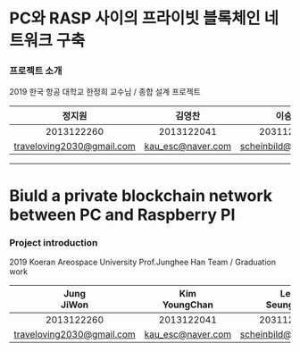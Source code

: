 
# PC와 RASP 사이의 프라이빗 블록체인 네트워크 구축

### 프로젝트 소개

2019 한국 항공 대학교 한정희 교수님 / 종합 설계 프로젝트</b><br>
  
| 정지원 | 김영찬 | 이승준 | 안종화 |
|:---:|:---:|:---:|:----:|
| 2013122260 |2013122041 | 2031122201 | 2013122 |
| traveloving2030@gmail.com |kau_esc@naver.com | scheinbild@naver.com | |



---

# Biuld a private blockchain network between PC and Raspberry PI</b><br>

### Project introduction

2019 Koeran Areospace University Prof.Junghee Han Team / Graduation work

| Jung<br>JiWon | Kim<br>YoungChan| Lee<br>SeungJun | Ahn<br>Jonghwa
|:---:|:---:|:---:|:----:|
| 2013122260 |2013122041 | 2031122201 | 2013122 |
| traveloving2030@gmail.com |kau_esc@naver.com | scheinbild@naver.com | |

